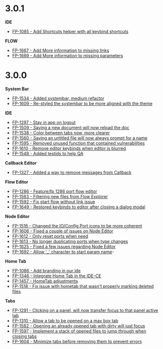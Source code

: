# 3.0.1

**IDE**

- [FP-1085 - Add Shortcuts helper with all keybind shortcuts](https://movai.atlassian.net/browse/FP-1085)

**FLOW**

- [FP-1667 - Add More information to missing links](https://movai.atlassian.net/browse/FP-1667)
- [FP-1669 - Add More information to missing parameters](https://movai.atlassian.net/browse/FP-1669)

# 3.0.0

**System Bar**

- [FP-1534 - Added systembar, medium refactor](https://movai.atlassian.net/browse/FP-1534)
- [FP-1609 - Re-styled the systembar to be more aligned with the theme](https://movai.atlassian.net/browse/FP-1609)

**IDE**

- [FP-1297 - Stay in app on logout](https://movai.atlassian.net/browse/FP-1297)
- [FP-1509 - Saving a new document will now reload the doc](https://movai.atlassian.net/browse/FP-1509)
- [FP-1538 - Color between tabs now, more clearer](https://movai.atlassian.net/browse/FP-1538)
- [FP-1560 - Saving an untitled file will now always prompt for a name](https://movai.atlassian.net/browse/FP-1560)
- [FP-1595 - Removed unused function that contained vulnerabilities](https://movai.atlassian.net/browse/FP-1595)
- [FP-1610 - Remove editor keybinds when editor is blurred](https://movai.atlassian.net/browse/FP-1610)
- [FP-1548 - Added testids to help QA](https://movai.atlassian.net/browse/FP-1548)

**Callback Editor**

- [FP-1327 - Added a way to remove messages from Callback](https://movai.atlassian.net/browse/FP-1327)

**Flow Editor**

- [FP-1286 - Feature/fp 1286 port flow editor](https://movai.atlassian.net/browse/FP-1286)
- [FP-1563 - Filtering new files from Flow Explorer](https://movai.atlassian.net/browse/FP-1563)
- [FP-1592 - Fix start flow without link issue](https://movai.atlassian.net/browse/FP-1592)
- [FP-1649 - Restored keybinds to editor after closing a dialog modal](https://movai.atlassian.net/browse/FP-1649)

**Node Editor**

- [FP-1516 - Changed the IO/Config Port icons to be more coherent](https://movai.atlassian.net/browse/FP-1516)
- [FP-1606 - Fixed a couple of issues on Node Editor](https://movai.atlassian.net/browse/FP-1606)
- [FP-1612 - Only reset ports when need](https://movai.atlassian.net/browse/FP-1612)
- [FP-1613 - No longer duplicating ports when type changes](https://movai.atlassian.net/browse/FP-1613)
- [FP-1625 - Fixed a few issues regarding Node Editor](https://movai.atlassian.net/browse/FP-1625)
- [FP-1692 - Allow '\_' character to start param name](https://movai.atlassian.net/browse/FP-1692)-

**Home Tab**

- [FP-1086 - Add branding in our ide](https://movai.atlassian.net/browse/FP-1086)
- [FP-1346 - Integrate Home Tab in the IDE-CE](https://movai.atlassian.net/browse/FP-1346)
- [FP-1457 - HomeTab adjustments](https://movai.atlassian.net/browse/FP-1457)
- [FP-1518 - Fix issue with hometab that wasn't properly marking deleted files](https://movai.atlassian.net/browse/FP-1518)

**Tabs**

- [FP-1291 - Clicking on a panel, will now transfer focus to that panel active tab](https://movai.atlassian.net/browse/FP-1291)
- [FP-1310 - Allow a tab to be opened on a max box tab](https://movai.atlassian.net/browse/FP-1310)
- [FP-1582 - Opening an already opened tab with dirty will just focus](https://movai.atlassian.net/browse/FP-1582)
- [FP-1597 - Implement a stack of opened files to jump through when closing tabs](https://movai.atlassian.net/browse/FP-1597)
- [FP-1604 - Minimize tabs before removing them to prevent errors](https://movai.atlassian.net/browse/FP-1604)
